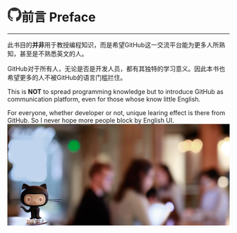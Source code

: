 # ![](/assets/logo.png)前言  Preface

---

此书目的**并非**用于教授编程知识，而是希望GitHub这一交流平台能为更多人所熟知，甚至是不熟悉英文的人。

GitHub对于所有人，无论是否是开发人员，都有其独特的学习意义。因此本书也希望更多的人不被GitHub的语言门槛拦住。

This is **NOT** to spread programming knowledge but to introduce GitHub as communication platform, even for those whose know little English.

For everyone, whether developer or not, unique learing effect is there from GitHub. So I never hope more people block by English UI.![](/assets/home-hero.jpg)

